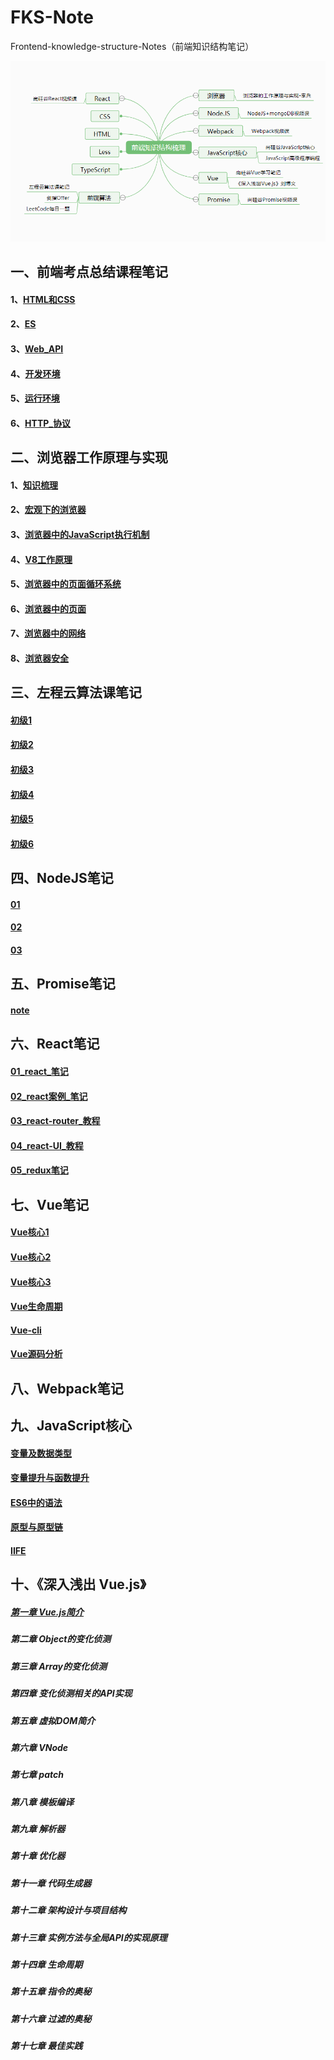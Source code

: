 # FKS-Note
Frontend-knowledge-structure-Notes（前端知识结构笔记）

![image-20210308180929232](./img/image-20210308180929232.png)

## 一、前端考点总结课程笔记

#### 1、[HTML和CSS](./前端考点总结/一、HTML和CSS.md)

#### 2、[ES](./前端考点总结/二、ES.md)

#### 3、[Web_API](./前端考点总结/三、Web_API.md)

#### 4、[开发环境](./前端考点总结/四、开发环境.md)

#### 5、[运行环境](./前端考点总结/五、运行环境.md)

#### 6、[HTTP_协议](./前端考点总结/六、HTTP_协议.md)

## 二、浏览器工作原理与实现

#### 1、[知识梳理]()

#### 2、[宏观下的浏览器]()

#### 3、[浏览器中的JavaScript执行机制]()

#### 4、[V8工作原理]()

#### 5、[浏览器中的页面循环系统]()

#### 6、[浏览器中的页面](./浏览器工作原理与实现/06-浏览器中的页面.md)

#### 7、[浏览器中的网络]()

#### 8、[浏览器安全]()

## 三、左程云算法课笔记

#### [初级1](./左程云算法笔记/img/Snipaste_2021-03-01_10-36-43.png)

#### [初级2](./左程云算法笔记/img/Snipaste_2021-03-01_10-37-09.png)

#### [初级3](./左程云算法笔记/img/Snipaste_2021-03-01_10-37-44.png)

#### [初级4](./左程云算法笔记/img/Snipaste_2021-03-01_10-37-51.png)

#### [初级5](./左程云算法笔记/img/Snipaste_2021-03-01_10-38-07.png)

#### [初级6](./左程云算法笔记/img/Snipaste_2021-03-01_10-38-30.png)

## 四、NodeJS笔记

#### [01](./NodeJS笔记/01.md)

#### [02](./NodeJS笔记/02.md)

#### [03](./NodeJS笔记/03.md)

## 五、Promise笔记

#### [note](./Promise笔记/note.md)

## 六、React笔记

#### [01_react_笔记](./React笔记/01_react_笔记.md)

#### [02_react案例_笔记](./React笔记/02_react案例_笔记.md)

#### [03_react-router_教程](./React笔记/03_react-router_教程.md)

#### [04_react-UI_教程](./React笔记/04_react-UI_教程.md)

#### [05_redux笔记](./React笔记/05_redux笔记.md)

## 七、Vue笔记

#### [Vue核心1](./Vue笔记/img/Snipaste_2021-03-01_13-48-13.png)

#### [Vue核心2](./Vue笔记/img/Snipaste_2021-03-01_13-49-40.png)

#### [Vue核心3](./Vue笔记/img/Snipaste_2021-03-01_13-49-04.png)

#### [Vue生命周期](./Vue笔记/img/Snipaste_2021-03-01_13-50-12.png)

#### [Vue-cli](./Vue笔记/img/Snipaste_2021-03-01_13-47-00.png)

#### [Vue源码分析](./Vue笔记/img/Snipaste_2021-03-01_13-50-41.png)

## 八、Webpack笔记

## 九、JavaScript核心

#### [变量及数据类型](./JavaScript核心/img/Snipaste_2021-03-01_13-42-52.png)

#### [变量提升与函数提升](./JavaScript核心/img/)

#### [ES6中的语法](./JavaScript核心/img/Snipaste_2021-03-01_13-39-29.png)

#### [原型与原型链](./JavaScript核心/img/Snipaste_2021-03-01_13-41-36.png)

#### [IIFE](./JavaScript核心/img/Snipaste_2021-03-01_13-42-14.png)

## 十、《深入浅出 Vue.js》 

##### [第一章 Vue.js简介]()

##### 第二章 Object的变化侦测

##### 第三章 Array的变化侦测

##### 第四章 变化侦测相关的API实现

##### 第五章 虚拟DOM简介

##### 第六章 VNode

##### 第七章 patch

##### 第八章 模板编译

##### 第九章 解析器

##### 第十章 优化器

##### 第十一章 代码生成器

##### 第十二章 架构设计与项目结构

##### 第十三章 实例方法与全局API的实现原理

##### 第十四章 生命周期

##### 第十五章 指令的奥秘

##### 第十六章 过滤的奥秘

##### 第十七章 最佳实践